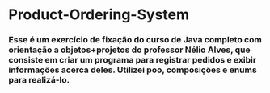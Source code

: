 
# Product-Ordering-System
### Esse é um exercício de fixação do curso de Java completo com orientação a objetos+projetos do professor Nélio Alves, que consiste em criar um programa para registrar pedidos e exibir informaçôes acerca deles. Utilizei poo, composições e enums para realizá-lo.
